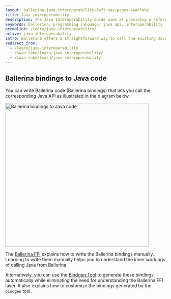 ```yaml
---
layout: ballerina-java-interoperability-left-nav-pages-swanlake
title: Java interoperability
description: The Java Interoperability Guide aims at providing a reference source for the bindgen tool and the Ballerina FFI.
keywords: ballerina, programming language, java api, interoperability
permalink: /learn/java-interoperability/
active: java-interoperability
intro: Ballerina offers a straightforward way to call the existing Java code from Ballerina. Although Ballerina is not designed to be a JVM language, the current implementation, which targets the JVM, aka jBallerina, provides Java interoperability by adhering to the Ballerina language semantics.
redirect_from:
  - /learn/java-interoperability
  - /swan-lake/learn/java-interoperability/
  - /swan-lake/learn/java-interoperability
---
```


## Ballerina bindings to Java code
You can write Ballerina code (Ballerina bindings) that lets you call the corresponding Java API as illustrated in the diagram below.

<img src="/learn/images/interoperability-diagram-new.png" alt="Ballerina bindings to Java code" width="300" height="450" style='width:auto !important'>

The [Ballerina FFI](https://dev.ballerina.io/learn/java-interoperability/ballerina-ffi/) explains how to write the Ballerina bindings manually. Learning to write them manually helps you to understand the inner workings of calling Java from Ballerina. 

Alternatively, you can use the [Bindgen Tool](https://dev.ballerina.io/learn/java-interoperability/the-bindgen-tool/) to generate these bindings automatically while eliminating the need for understanding the Ballerina FFI layer. It also explains how to customize the bindings generated by the `bindgen` tool.

<style> #tree-expand-all , #tree-collapse-all, .cTocElements {display:none;} .cGitButtonContainer {padding-left: 40px;} </style>



